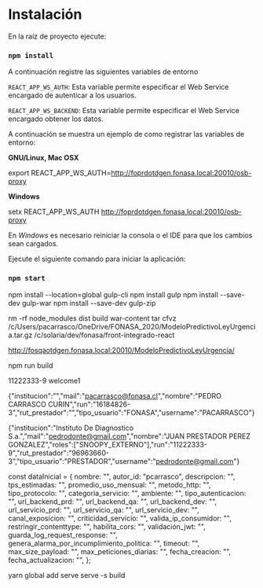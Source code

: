 # Instalación

En la raíz de proyecto ejecute:

### `npm install`

A continuación registre las siguientes variables de entorno

`REACT_APP_WS_AUTH`: Esta variable permite especificar el Web Service encargado de autenticar a los usuarios.

`REACT_APP_WS_BACKEND`: Esta variable permite especificar el Web Service encargado obtener los datos.

A continuación se muestra un ejemplo de como registrar las variables de entorno:

**GNU/Linux, Mac OSX**

export REACT_APP_WS_AUTH=http://foprdotdgen.fonasa.local:20010/osb-proxy

**Windows**

setx REACT_APP_WS_AUTH http://foprdotdgen.fonasa.local:20010/osb-proxy

En _Windows_ es necesario reiniciar la consola o el IDE para que los cambios sean cargados.

Ejecute el siguiente comando para iniciar la aplicación:

### `npm start`

npm install --location=global gulp-cli
npm install gulp
npm install --save-dev gulp-war
npm install --save-dev gulp-zip

rm -rf node_modules dist build war-content
tar cfvz /c/Users/pacarrasco/OneDrive/FONASA_2020/ModeloPredictivoLeyUrgencia.tar.gz /c/solaria/dev/fonasa/front-integrado-react

http://fosqaotdgen.fonasa.local:20010/ModeloPredictivoLeyUrgencia/

npm run build

11222333-9
welcome1

{"institucion":"","mail":"pacarrasco@fonasa.cl","nombre":"PEDRO CARRASCO CURIN","run":"16184826-3","rut_prestador":"","tipo_usuario":"FONASA","username":"PACARRASCO"}

{"institucion":"Instituto De Diagnostico S.a.","mail":"pedrodonte@gmail.com","nombre":"JUAN PRESTADOR PEREZ GONZALEZ","roles":["SNOOPY_EXTERNO"],"run":"11222333-9","rut_prestador":"96963660-3","tipo_usuario":"PRESTADOR","username":"pedrodonte@gmail.com"}

const dataInicial = {
nombre: "",
autor_id: "pcarrasco",
descripcion: "",
tps_estimadas: "",
promedio_uso_mensual: "",
metodo_http: "",
tipo_protocolo: "",
categoria_servicio: "",
ambiente: "",
tipo_autenticacion: "",
url_backend_prd: "",
url_backend_qa: "",
url_backend_dev: "",
url_servicio_prd: "",
url_servicio_qa: "",
url_servicio_dev: "",
canal_exposicion: "",
criticidad_servicio: "",
valida_ip_consumidor: "",
restringir_contenttype: "",
habilita_cors: "",
validación_jwt: "",
guarda_log_request_response: "",
genera_alarma_por_incumplimiento_politica: "",
timeout: "",
max_size_payload: "",
max_peticiones_diarias: "",
fecha_creacion: "",
fecha_actualizacion: "",
};



 yarn global add serve
  serve -s build